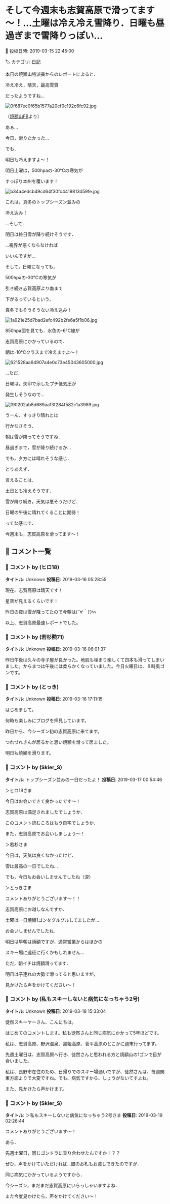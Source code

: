 # そして今週末も志賀高原で滑ってます～！…土曜は冷え冷え雪降り．日曜も昼過ぎまで雪降りっぽい…

📅 投稿日時: 2019-03-15 22:45:00

🏷️ カテゴリ: [日記](cc4b5682fb7b8b144980957a978653fb0.md)

本日の焼額山特派員からのレポートによると．


冷え冷え，晴天，最高雪質


だったようですね…




![0f687ec0f65b1577a20cf0c192c6fc92.jpg](images/0f687ec0f65b1577a20cf0c192c6fc92.jpg)




（[焼額山FB](https://www.facebook.com/yakebitaiyama/posts/2083561121739223)より）


あぁ…


今日，滑りたかった…





でも．


明日も冷えますよ～！


明日土曜は，500hpaの-30℃の寒気が


すっぽり本州を覆います！




![b34a4edcb49cd64f30fc4419813d59fe.jpg](images/b34a4edcb49cd64f30fc4419813d59fe.jpg)







これは，真冬のトップシーズン並みの


冷え込み！


…そして．


明日は終日雪が降り続けそうです．


…視界が悪くならなければ


いいんですが…





そして，日曜になっても，


500hpaの-30℃の寒気が


引き続き志賀高原より南まで


下がるっているという，


真冬でもそうそうない冷え込み！




![1a921e25d7bad2efc492b2fe6a5f1b06.jpg](images/1a921e25d7bad2efc492b2fe6a5f1b06.jpg)




850hpa図を見ても．水色の-6℃線が


志賀高原にかかっているので．


朝は-10℃クラスまで冷えますよ～！




![621528aa64907a4e0c73e45043605000.jpg](images/621528aa64907a4e0c73e45043605000.jpg)




…ただ．


日曜は，矢印で示したプチ低気圧が


発生しそうなので…




![f90202ab8d689aa13f284f582c1a3989.jpg](images/f90202ab8d689aa13f284f582c1a3989.jpg)




うーん．すっきり晴れとは


行かなさそう．


朝は雪が降ってそうですね．


昼過ぎまで，雪が降り続けるか…


でも，夕方には晴れそうな感じ．





とりあえず．


言えることは．


土日とも冷えそうです．


雪が降り続き，天気は悪そうだけど．


日曜の午後に晴れてくることに期待！





ってな感じで．


今週末も，志賀高原を滑ってます～！

## 💬 コメント一覧

### 💬 コメント by (ヒロ18)
**タイトル**: Unknown
**投稿日**: 2019-03-16 05:28:55

現在、志賀高原は晴天です！

星空が見えるくらいです！

昨日の夜は雪が降ってたので今朝は(´∀｀)ｳﾍﾍ

以上、志賀高原最速レポートでした。

### 💬 コメント by (若杉勲71)
**タイトル**: Unknown
**投稿日**: 2019-03-16 06:01:37

昨日午後は久々の寺子屋が良かった。地肌も埋まり楽しくて四本も滑ってしまいました。からまつは午後には柔らかくなっていました。今日火曜日は、８時奥ゴンです。

### 💬 コメント by (とっき)
**タイトル**: Unknown
**投稿日**: 2019-03-16 17:11:15

はじめまして。

何時も楽しみにブログを拝見しています。

昨日から、今シーズン初の志賀高原に来てます。

つれづれさんが居るかと思い焼額を滑って居ました。

明日も焼額を滑ります。

### 💬 コメント by (Skier_S)
**タイトル**: トップシーズン並みの一日だったよ！
**投稿日**: 2019-03-17 00:54:46

＞ヒロ18さま

今日はお会いできて良かったです～！

志賀高原は満足されましたでしょうか．

このコメント読むころはもう自宅でしょうか．

また，志賀高原でお会いしましょう～！



＞若杉さま

今日は，天気は良くなかったけど．

雪は最高の一日でしたね…

でも，今日もお会いしませんでしたね（涙）



＞とっきさま

コメントありがとうございます～！！

志賀高原にお越しなんですか．

土曜は一日焼額1ゴンをグルグルしてましたが…

お会いしませんでしたね．

明日は早朝は焼額ですが，通常営業からはほかの

スキー場に遠征に行くかもしれません…

ただ，朝イチは焼額滑ってます．

明日は子連れの大勢で滑ってると思いますが，

見かけたら声をかけてください～！

### 💬 コメント by (私もスキーしないと病気になっちゃう2号)
**タイトル**: Unknown
**投稿日**: 2019-03-18 15:33:04

徒然スキーヤーさん、こんにちは。

はじめてのコメントします。私も徒然さんと同じ病気にかかって5年ほどです。

私は、志賀高原、野沢温泉、黒姫高原、菅平高原のどこかに週末行ってます。

先週土曜日は、志賀高原へ行き、徒然さんと思われる方と焼額山の1ゴンで目が合いました。

私は、長野市在住のため、日帰りでのスキー場通いですが、徒然さんは、毎週関東方面よりで大変ですね。でも、病気ですから、しょうがないてすよね。

また、見かけたら声かけます。

### 💬 コメント by (Skier_S)
**タイトル**: ＞私もスキーしないと病気になっちゃう2号さま
**投稿日**: 2019-03-19 02:26:44

コメントありがとうございます～！

あら．

先週土曜日，同じゴンドラに乗り合わせたんですか！？？

ぜひ，声をかけていただければ…銀のお札もお渡しできたのですが．

同じ病気にかかっているようですから．

今シーズン，まだまだ志賀高原にいらっしゃいますよね．

また今度見かけたら，声をかけてください～！

